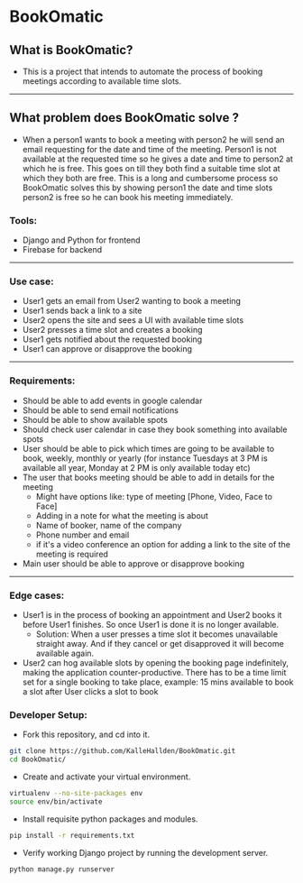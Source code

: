 #                                                      BookOmatic

## What is BookOmatic?
- This is a project that intends to automate the process of booking meetings according to available time slots.

---
## What problem does BookOmatic solve ?
- When a person1 wants to book a meeting with person2 he will send an email requesting for the date and time of the meeting. Person1 is not available at the requested time so he gives a date and time to person2 at which he is free. This goes on till they both find a suitable time slot at which they both are free. This is a long and cumbersome process so BookOmatic solves this by showing person1 the date and time slots person2 is free so he can book his meeting immediately.

### Tools:
- Django and Python for frontend
- Firebase for backend

---

### Use case:
- User1 gets an email from User2 wanting to book a meeting
- User1 sends back a link to a site 
- User2 opens the site and sees a UI with available time slots
- User2 presses a time slot and creates a booking
- User1 gets notified about the requested booking
- User1 can approve or disapprove the booking

---

### Requirements:
- Should be able to add events in google calendar
- Should be able to send email notifications
- Should be able to show available spots
- Should check user calendar in case they book something into available spots
- User should be able to pick which times are going to be available to book, weekly, monthly or yearly (for instance Tuesdays at 3 PM is available all year, Monday at 2 PM is only available today etc)
- The user that books meeting should be able to add in details for the meeting
    - Might have options like: type of meeting [Phone, Video, Face to Face]
    - Adding in a note for what the meeting is about 
    - Name of booker, name of the company
    - Phone number and email
    - if it's a video conference an option for adding a link to the site of the meeting is required
- Main user should be able to approve or disapprove booking 

---

### Edge cases:
- User1 is in the process of booking an appointment and User2 books it before User1 finishes. So once User1 is done it is no longer available.
    - Solution: When a user presses a time slot it becomes unavailable straight away. And if they cancel or get disapproved it will become available again.
- User2 can hog available slots by opening the booking page indefinitely, making the application counter-productive. There has to be a time limit set for a single booking to take place, example: 15 mins available to book a slot after User clicks a slot to book

### Developer Setup:
- Fork this repository, and cd into it.
```bash
git clone https://github.com/KalleHallden/BookOmatic.git
cd BookOmatic/
```
- Create and activate your virtual environment.
```bash
virtualenv --no-site-packages env
source env/bin/activate
```
- Install requisite python packages and modules.
```bash
pip install -r requirements.txt
```
- Verify working Django project by running the development server.
```bash
python manage.py runserver
```
